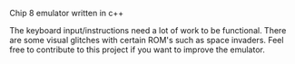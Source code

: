 Chip 8 emulator written in c++

The keyboard input/instructions need a lot of work to be functional. There are some visual glitches with certain ROM's such as space invaders. Feel free to contribute to this project if you want to improve the emulator.
